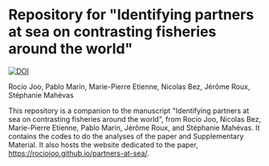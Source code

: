 # Repository for "Identifying partners at sea on contrasting fisheries around the world" 

[![DOI](https://zenodo.org/badge/DOI/10.5281/zenodo.4016378.svg)](https://doi.org/10.5281/zenodo.4016378)

Rocío Joo, Pablo Marin, Marie-Pierre Etienne, Nicolas Bez, Jérôme Roux, Stéphanie Mahévas

This repository is a companion to the manuscript "Identifying partners at sea on contrasting fisheries around the world", from Rocío Joo, Nicolas Bez, Marie-Pierre Etienne, Pablo Marin, Jérôme Roux, and Stéphanie Mahévas. It contains the codes to do the analyses of the paper and Supplementary Material. It also hosts the website dedicated to the paper, https://rociojoo.github.io/partners-at-sea/.
